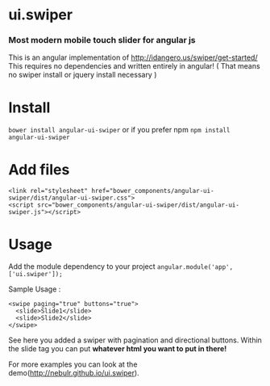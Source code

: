 # ui.swiper
### Most modern mobile touch slider for angular js

This is an angular implementation of http://idangero.us/swiper/get-started/
This requires no dependencies and written entirely in angular! ( That means no swiper install or jquery install necessary )

# Install

`bower install angular-ui-swiper`
or if you prefer npm
`npm install angular-ui-swiper`

# Add files

```
<link rel="stylesheet" href="bower_components/angular-ui-swiper/dist/angular-ui-swiper.css">
<script src="bower_components/angular-ui-swiper/dist/angular-ui-swiper.js"></script>
```

# Usage
Add the module dependency to your project
`angular.module('app', ['ui.swiper']);`

Sample Usage :
```
<swipe paging="true" buttons="true">
  <slide>Slide1</slide>
  <slide>Slide2</slide>
</swipe>
```
See here you added a swiper with pagination and directional buttons.
Within the slide tag you can put **whatever html you want to put in there!**

For more examples you can look at the demo(http://nebulr.github.io/ui.swiper).
